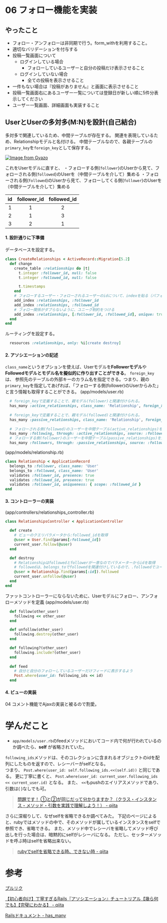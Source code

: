 # 06 フォロー機能を実装

## やったこと
- フォロー・アンフォローは非同期で行う。form_withを利用すること。
- 適切なバリデーションを付与する
- 投稿一覧画面について
  - ログインしている場合
    - フォローしているユーザーと自分の投稿だけ表示させること
  - ログインしていない場合
    - 全ての投稿を表示させること
 - 一件もない場合は『投稿がありません』と画面に表示させること
- 投稿一覧画面右にあるユーザー一覧については登録日が新しい順に5件分表示してください
- ユーザー一覧画面、詳細画面も実装すること

## UserとUserの多対多(M:N)を設計(自己結合)
多対多で関連しているため、中間テーブルが存在する。
関連を表現しているため、Relationshipモデルと名付ける。
中間テーブルなので、各親テーブルの`primary_key`を`foreign_key`として保存する。

[![Image from Gyazo](https://i.gyazo.com/50cc31731cf6dd8217c1ce0e0c414ef4.png)](https://gyazo.com/50cc31731cf6dd8217c1ce0e0c414ef4)

これをUserモデルに直すと、
・フォローする側(`follower`)のUserから見て、フォローされる側(`followed`)のUserを（中間テーブルを介して）集める
・フォローされる側(`followed`)のUserから見て、フォローしてくる側(`follower`)のUserを（中間テーブルを介して）集める

| id | follower_id | followed_id |
|:---------:|:----------:|:------------:|
| 1   |  1 | 2   |
| 2   |  1  | 3    |
| 3   |  2  | 1    |

#### 1. 設計通りに下準備
データベースを設定する。
```ruby
class CreateRelationships < ActiveRecord::Migration[5.2]
  def change
    create_table :relationships do |t|
      t.integer :follower_id, null: false
      t.integer :followed_id, null: false

      t.timestamps
    end
    # フォローするユーザー・フォローされるユーザーのidについて、indexを貼る（パフォーマンス向上のため）
    add_index :relationships, :follower_id
    add_index :relationships, :followed_id
    # フォロー関係がダブらないように、ユニーク制約をつける
    add_index :relationships, [:follower_id, :followed_id], unique: true
  end
end
```
ルーティングを設定する。
```ruby
  resources :relationships, only: %i[create destroy]
```

#### 2. アソシエーションの記述
`class_name`というオプションを使えば、Userモデルを**Followerモデル**や**Followedモデルとモデル名を擬似的に作り出すことができる**。
`foreign_key`は、 参照先のテーブルの外部キーのカラム名を指定できる。つまり、親の`primary_key`を指定してあげれば、「フォローする側(follower)のUserからみた」と言う情報も取得することができる。
(app/models/user.rb)
```ruby
  # foreign_keyで定義することで、親モデル(follower)と関連付けられる。
  has_many :active_relationships, class_name: 'Relationship', foreign_key: 'follower_id', dependent: :destroy
  
  # foreign_keyで定義することで、親モデル(followed)と関連付けられる。
  has_many :passive_relationships, class_name: 'Relationship', foreign_key: 'followed_id', dependent: :destroy
  
  # フォローされる側(followed)のユーザーを中間テーブル(active_relationships)を介して取得することを「following」と定義
  has_many :following, through: :active_relationships, source: :followed
  # フォローする側(follower)のユーザーを中間テーブル(passive_relationships)を介して取得することを「followers」と定義
  has_many :followers, through: :passive_relationships, source: :follower
```
(app/models/relationship.rb)
```ruby
class Relationship < ApplicationRecord
  belongs_to :follower, class_name: 'User'
  belongs_to :followed, class_name: 'User'
  validates :follower_id, presence: true
  validates :followed_id, presence: true
  validates :follower_id, uniqueness: { scope: :followed_id }
end
```

#### 3. コントローラーの実装
(app/controllers/relationships_controller.rb)
```ruby
class RelationshipsController < ApplicationController

  def create
    # ビューのクエリパラメータから:followed_idを取得
    @user = User.find(params[:followed_id])
    current_user.follow(@user)
  end

  def destroy
    # Relationshipはfollowedとfollowerが一意なのでパラメーターからidを取得
    # followedは、belongs_toでfollowedを関連付けしているので、.followedでユーザーを取ってこれる。
    @user = Relationship.find(params[:id]).followed
    current_user.unfollow(@user)
  end
end
```
ファットコントローラーにならないために、Userモデルにフォロー、アンフォローメソッドを定義
(app/models/user.rb)
```ruby
  def follow(other_user)
    following << other_user
  end

  def unfollow(other_user)
    following.destroy(other_user)
  end

  def following?(other_user)
    following.include?(other_user)
  end
  
  def feed
    # 自分と自分のフォローしているユーザーだけフィードに表示するよう
    Post.where(user_id: following_ids << id)
  end
```

#### 4. ビューの実装
04 コメント機能でAjaxの実装と被るので割愛。

# 学んだこと
- `app/models/user.rb`のfeedメソッドにおいてコード内で何が行われているのか調べたら、**self** が省略されていた。

`following_ids`メソッドは、そのコレクションに含まれるオブジェクトのidを配列にしたものを返すので、レシーバーがselfとなる。  
つまり、
`Post.where(user_id: self.following_ids.<<(self.id))`
と同じである。
更に丁寧に書くと、
`Post.where(user_id: current_user.following_ids << current_user.id)`
となる。
また、 `<<`もpushのエイリアスメソッドであり、引数は( )なしでも可。

  > [問題です！ ①と②が同じだって分かりますか？（クラス・インスタンス・メソッド・引数を実践で理解しよう！） - qiita](https://qiita.com/miketa_webprgr/items/361d339d2739792457ab)
 
 さらに深堀りして、なぜselfを省略できるか調べてみた。
 下記のページによると、rubyではメソッドの中で、そのメソッドが属しているインスタンスをselfで参照でき、省略できる。
また、メソッド中でレシーバを省略してメソッド呼び出しを行った場合は、暗黙的にselfがレシーバになる。
ただし、セッターメソッドを呼ぶ時はselfを省略出来ない。
 > [rubyでselfを省略できる時、できない時 - qiita](https://qiita.com/akira-hamada/items/4132d2fda7e420073ab7)

# 参考
[プルリク](https://tech-essentials.work/courses/11/tasks/14/outputs/1241)

[【初心者向け】丁寧すぎるRails『アソシエーション』チュートリアル【幾ら何でも】【完璧にわかる】 - qiita](https://qiita.com/kazukimatsumoto/items/14bdff681ec5ddac26d1#%E3%81%8A%E6%B0%97%E3%81%AB%E5%85%A5%E3%82%8A%E6%A9%9F%E8%83%BD%E3%82%92er%E5%9B%B3%E3%82%92%E4%BD%BF%E3%81%A3%E3%81%A6%E8%A8%AD%E8%A8%88%E3%81%97%E3%82%88%E3%81%86)

[Railsドキュメント - has_many](https://railsdoc.com/page/has_many)